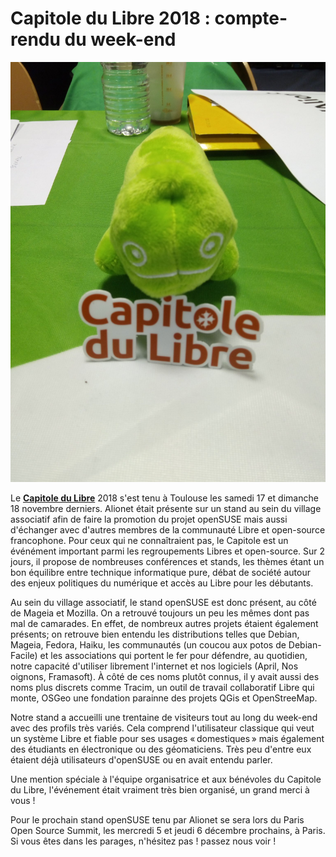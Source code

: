 Capitole du Libre 2018 : compte-rendu du week-end
=================================================

![Geeko à Toulouse](./capitole2018.jpeg)

Le **[Capitole du Libre](https://2018.capitoledulibre.org/)** 2018 s'est tenu à Toulouse les samedi 17 et dimanche 18 novembre derniers.
Alionet était présente sur un stand au sein du village associatif afin de faire la promotion du projet openSUSE mais aussi d'échanger avec d'autres membres de la communauté Libre et open-source francophone.
Pour ceux qui ne connaîtraient pas, le Capitole est un événément important parmi les regroupements Libres et open-source. Sur 2 jours, il propose de nombreuses conférences et stands, les thèmes étant un bon équilibre entre technique informatique pure, débat de société autour des enjeux politiques du numérique et accès au Libre pour les débutants.

Au sein du village associatif, le stand openSUSE est donc présent, au côté de Mageia et Mozilla. On a retrouvé toujours un peu les mêmes dont pas mal de camarades.
En effet, de nombreux autres projets étaient également présents; on retrouve bien entendu les distributions telles que Debian, Mageia, Fedora, Haiku, les communautés (un coucou aux potos de Debian-Facile) et les associations qui portent le fer pour défendre, au quotidien, notre capacité d'utiliser librement l'internet et nos logiciels (April, Nos oignons, Framasoft). À côté de ces noms plutôt connus, il y avait aussi des noms plus discrets comme Tracim, un outil de travail collaboratif Libre qui monte, OSGeo une fondation parainne des projets QGis et OpenStreeMap.

Notre stand a accueilli une trentaine de visiteurs tout au long du week-end avec des profils très variés. Cela comprend l'utilisateur classique qui veut un système Libre et fiable pour ses usages « domestiques » mais également des étudiants en électronique ou des géomaticiens. Très peu d'entre eux étaient déjà utilisateurs d'openSUSE ou en avait entendu parler.

Une mention spéciale à l'équipe organisatrice et aux bénévoles du Capitole du Libre, l'événement était vraiment très bien organisé, un grand merci à vous !

Pour le prochain stand openSUSE tenu par Alionet se sera lors du Paris Open Source Summit, les mercredi 5 et jeudi 6 décembre prochains, à Paris.
Si vous êtes dans les parages, n'hésitez pas ! passez nous voir !
